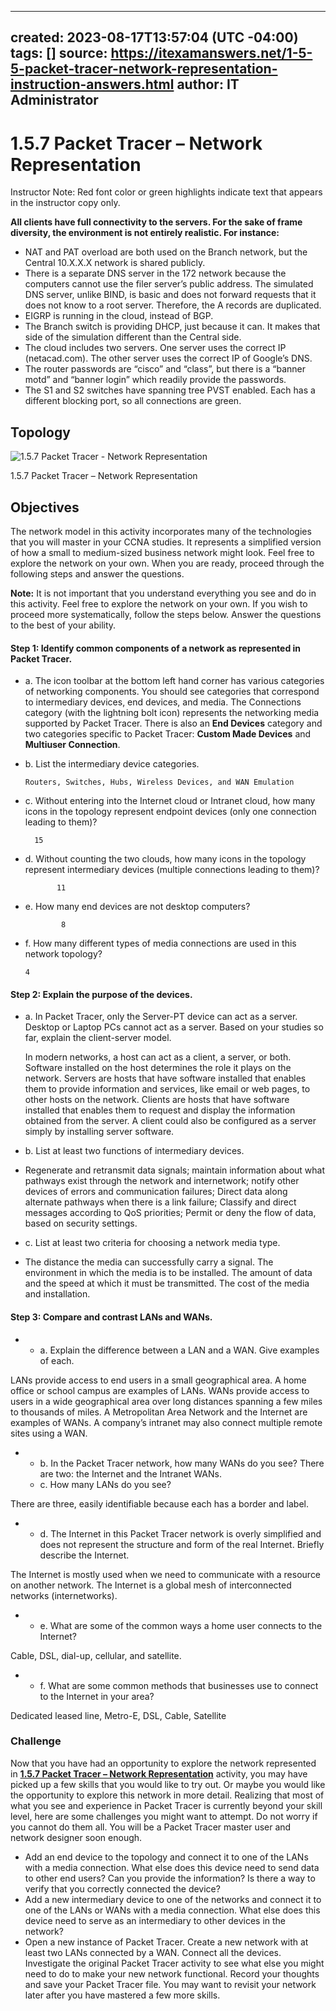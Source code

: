 
---
created: 2023-08-17T13:57:04 (UTC -04:00)
tags: []
source: https://itexamanswers.net/1-5-5-packet-tracer-network-representation-instruction-answers.html
author: IT Administrator
---

# 1.5.7 Packet Tracer – Network Representation

Instructor Note: Red font color or green highlights indicate text that appears in the instructor copy only.  

**All clients have full connectivity to the servers. For the sake of frame diversity, the environment is not entirely realistic. For instance:**

-   NAT and PAT overload are both used on the Branch network, but the Central 10.X.X.X network is shared publicly.
-   There is a separate DNS server in the 172 network because the computers cannot use the filer server’s public address. The simulated DNS server, unlike BIND, is basic and does not forward requests that it does not know to a root server. Therefore, the A records are duplicated.
-   EIGRP is running in the cloud, instead of BGP.
-   The Branch switch is providing DHCP, just because it can. It makes that side of the simulation different than the Central side.
-   The cloud includes two servers. One server uses the correct IP (netacad.com). The other server uses the correct IP of Google’s DNS.
-   The router passwords are “cisco” and “class”, but there is a “banner motd” and “banner login” which readily provide the passwords.
-   The S1 and S2 switches have spanning tree PVST enabled. Each has a different blocking port, so all connections are green.


## Topology

![1.5.7 Packet Tracer - Network Representation](https://itexamanswers.net/wp-content/uploads/2019/10/1.2.4.5-Packet-Tracer-Network-Representation.jpg?ezimgfmt=rs:715x547/rscb2/ng:webp/ngcb2)

1.5.7 Packet Tracer – Network Representation

## Objectives

The network model in this activity incorporates many of the technologies that you will master in your CCNA studies. It represents a simplified version of how a small to medium-sized business network might look. Feel free to explore the network on your own. When you are ready, proceed through the following steps and answer the questions.

**Note:** It is not important that you understand everything you see and do in this activity. Feel free to explore the network on your own. If you wish to proceed more systematically, follow the steps below. Answer the questions to the best of your ability.


#### Step 1: Identify common components of a network as represented in Packet Tracer.

-   a. The icon toolbar at the bottom left hand corner has various categories of networking components. You should see categories that correspond to intermediary devices, end devices, and media. The Connections category (with the lightning bolt icon) represents the networking media supported by Packet Tracer. There is also an **End Devices** category and two categories specific to Packet Tracer: **Custom Made Devices** and **Multiuser Connection**.
-   b. List the intermediary device categories.

        Routers, Switches, Hubs, Wireless Devices, and WAN Emulation

-   c. Without entering into the Internet cloud or Intranet cloud, how many icons in the topology represent endpoint devices (only one connection leading to them)?

          15
   
-    d. Without counting the two clouds, how many icons in the topology represent intermediary devices (multiple connections leading to them)?

                11

-   e. How many end devices are not desktop computers?

                8


-   f. How many different types of media connections are used in this network topology?

        4

#### Step 2: Explain the purpose of the devices.

-   a. In Packet Tracer, only the Server-PT device can act as a server. Desktop or Laptop PCs cannot act as a server. Based on your studies so far, explain the client-server model.  
    
    In modern networks, a host can act as a client, a server, or both. Software installed on the host determines the role it plays on the network. Servers are hosts that have software installed that enables them to provide information and services, like email or web pages, to other hosts on the network. Clients are hosts that have software installed that enables them to request and display the information obtained from the server. A client could also be configured as a server simply by installing server software.
    
-   b. List at least two functions of intermediary devices.
-   Regenerate and retransmit data signals; maintain information about what pathways exist through the network and internetwork; notify other devices of errors and communication failures; Direct data along alternate pathways when there is a link failure; Classify and direct messages according to QoS priorities; Permit or deny the flow of data, based on security settings.
    
-   c. List at least two criteria for choosing a network media type.
-   The distance the media can successfully carry a signal. The environment in which the media is to be installed. The amount of data and the speed at which it must be transmitted. The cost of the media and installation.


#### Step 3: Compare and contrast LANs and WANs.

-   -   a. Explain the difference between a LAN and a WAN. Give examples of each.

LANs provide access to end users in a small geographical area. A home office or school campus are examples of LANs. WANs provide access to users in a wide geographical area over long distances spanning a few miles to thousands of miles. A Metropolitan Area Network and the Internet are examples of WANs. A company’s intranet may also connect multiple remote sites using a WAN.

-   -   b. In the Packet Tracer network, how many WANs do you see? There are two: the Internet and the Intranet WANs.
    -   c. How many LANs do you see?

There are three, easily identifiable because each has a border and label.

-   -   d. The Internet in this Packet Tracer network is overly simplified and does not represent the structure and form of the real Internet. Briefly describe the Internet.

The Internet is mostly used when we need to communicate with a resource on another network. The Internet is a global mesh of interconnected networks (internetworks).

-   -   e. What are some of the common ways a home user connects to the Internet?

Cable, DSL, dial-up, cellular, and satellite.


-   -   f. What are some common methods that businesses use to connect to the Internet in your area?

Dedicated leased line, Metro-E, DSL, Cable, Satellite

### Challenge

Now that you have had an opportunity to explore the network represented in **[1.5.7 Packet Tracer – Network Representation](https://itexamanswers.net/1-5-7-packet-tracer-network-representation-instruction-answers.html)** activity, you may have picked up a few skills that you would like to try out. Or maybe you would like the opportunity to explore this network in more detail. Realizing that most of what you see and experience in Packet Tracer is currently beyond your skill level, here are some challenges you might want to attempt. Do not worry if you cannot do them all. You will be a Packet Tracer master user and network designer soon enough.

-   Add an end device to the topology and connect it to one of the LANs with a media connection. What else does this device need to send data to other end users? Can you provide the information? Is there a way to verify that you correctly connected the device?
-   Add a new intermediary device to one of the networks and connect it to one of the LANs or WANs with a media connection. What else does this device need to serve as an intermediary to other devices in the network?
-   Open a new instance of Packet Tracer. Create a new network with at least two LANs connected by a WAN. Connect all the devices. Investigate the original Packet Tracer activity to see what else you might need to do to make your new network functional. Record your thoughts and save your Packet Tracer file. You may want to revisit your network later after you have mastered a few more skills.
